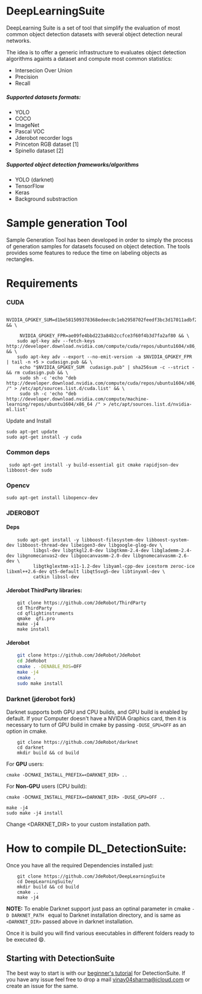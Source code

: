 # DeepLearningSuite
DeepLearning Suite is a set of tool that simplify the evaluation of most common object detection datasets with several object detection neural networks.

The idea is to offer a generic infrastructure to evaluates object detection algorithms againts a dataset and compute most common statistics:
* Intersecion Over Union
* Precision
* Recall



##### Supported datasets formats:
* YOLO
* COCO
* ImageNet
* Pascal VOC
* Jderobot recorder logs
* Princeton RGB dataset [1]
* Spinello dataset [2]

##### Supported object detection frameworks/algorithms
* YOLO (darknet)
* TensorFlow
* Keras
* Background substraction



# Sample generation Tool
Sample Generation Tool has been developed in order to simply the process of generation samples for datasets focused on object detection. The tools provides some features to reduce the time on labeling objects as rectangles.


# Requirements

### CUDA
```
   NVIDIA_GPGKEY_SUM=d1be581509378368edeec8c1eb2958702feedf3bc3d17011adbf24efacce4ab5 && \

     NVIDIA_GPGKEY_FPR=ae09fe4bbd223a84b2ccfce3f60f4b3d7fa2af80 && \
    sudo apt-key adv --fetch-keys http://developer.download.nvidia.com/compute/cuda/repos/ubuntu1604/x86_64/7fa2af80.pub && \
    sudo apt-key adv --export --no-emit-version -a $NVIDIA_GPGKEY_FPR | tail -n +5 > cudasign.pub && \
     echo "$NVIDIA_GPGKEY_SUM  cudasign.pub" | sha256sum -c --strict - && rm cudasign.pub && \
     sudo sh -c 'echo "deb http://developer.download.nvidia.com/compute/cuda/repos/ubuntu1604/x86_64 /" > /etc/apt/sources.list.d/cuda.list' && \
     sudo sh -c 'echo "deb http://developer.download.nvidia.com/compute/machine-learning/repos/ubuntu1604/x86_64 /" > /etc/apt/sources.list.d/nvidia-ml.list'
```

Update and Install

```
sudo apt-get update
sudo apt-get install -y cuda
```

### Common deps
```
 sudo apt-get install -y build-essential git cmake rapidjson-dev libboost-dev sudo
```

### Opencv
```
sudo apt-get install libopencv-dev
```

### JDEROBOT
#### Deps

```
    sudo apt-get install -y libboost-filesystem-dev libboost-system-dev libboost-thread-dev libeigen3-dev libgoogle-glog-dev \
          libgsl-dev libgtkgl2.0-dev libgtkmm-2.4-dev libglademm-2.4-dev libgnomecanvas2-dev libgoocanvasmm-2.0-dev libgnomecanvasmm-2.6-dev \
          libgtkglextmm-x11-1.2-dev libyaml-cpp-dev icestorm zeroc-ice libxml++2.6-dev qt5-default libqt5svg5-dev libtinyxml-dev \
          catkin libssl-dev
```

#### Jderobot ThirdParty libraries:
```
    git clone https://github.com/JdeRobot/ThirdParty
    cd ThirdParty
    cd qflightinstruments
    qmake  qfi.pro
    make -j4
    make install

```

#### Jderobot

```bash
    git clone https://github.com/JdeRobot/JdeRobot
    cd JdeRobot
    cmake . -DENABLE_ROS=OFF
    make -j4
    cmake .
    sudo make install
```

### Darknet (jderobot fork)
Darknet supports both GPU and CPU builds, and GPU build is enabled by default.
If your Computer doesn't have a NVIDIA Graphics card, then it is necessary to turn of GPU build in cmake by passing ```-DUSE_GPU=OFF``` as an option in cmake.

```
    git clone https://github.com/JdeRobot/darknet
    cd darknet
    mkdir build && cd build

```

For **GPU** users:<br>
```
cmake -DCMAKE_INSTALL_PREFIX=<DARKNET_DIR> ..
```
For **Non-GPU** users (CPU build):
```
cmake -DCMAKE_INSTALL_PREFIX=<DARKNET_DIR> -DUSE_GPU=OFF ..
```

``` make -j4 ``` <br>
``` sudo make -j4 install ```



Change <DARKNET_DIR> to your custom installation path.

# How to compile DL_DetectionSuite:
Once you have all the required Dependencies installed just:
```
    git clone https://github.com/JdeRobot/DeepLearningSuite
    cd DeepLearningSuite/
    mkdir build && cd build
    cmake ..
    make -j4
```
**NOTE:** To enable Darknet support just pass an optinal parameter in cmake `-D DARKNET_PATH ` equal to Darknet installation directory, and is same as `<DARKNET_DIR>` passed above in darknet installation.

Once it is build you will find various executables in different folders ready to be executed :smile:.

## Starting with DetectionSuite
The best way to start is with our [beginner's tutorial](https://github.com/JdeRobot/dl-DetectionSuite/wiki/Beginner's-Tutorial-to-DetectionSuite) for DetectionSuite.
If you have any issue feel free to drop a mail <vinay04sharma@icloud.com> or create an issue for the same.
